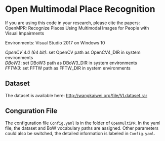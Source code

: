 # Open Multimodal Place Recognition
If you are using this code in your research, please cite the papers:\
OpenMPR: Recognize Places Using Multimodal Images for People with Visual Impairments

Environments: Visual Studio 2017 on Windows 10

*OpenCV 4.0 (64 bit)*: set OpenCV path as OpenCV4_DIR in system environments\
*DBoW3*: set DBoW3 path as DBoW3_DIR in system environments\
*FFTW3*: set FFTW path as FFTW_DIR in system environments

## Dataset
The dataset is available here: http://wangkaiwei.org/file/VLdataset.rar

## Conguration File
The configuration file `Config.yaml` is in the folder of `OpenMultiPR`. In the yaml file, the dataset and BoW vocabulary paths are assigned. Other parameters could also be switched, the detailed information is labeled in `Config.yaml`. 